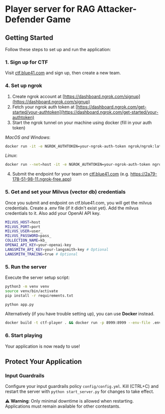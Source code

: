 # Player server for RAG Attacker-Defender Game

## Getting Started

Follow these steps to set up and run the application:

### 1. Sign up for CTF
Visit [ctf.blue41.com](https://ctf.blue41.com) and sign up, then create a new team.

### 4. Set up ngrok

1. Create ngrok account at [https://dashboard.ngrok.com/signup](https://dashboard.ngrok.com/signup)
2. Fetch your ngrok auth token at [https://dashboard.ngrok.com/get-started/your-authtoken](https://dashboard.ngrok.com/get-started/your-authtoken)
3. Start the ngrok tunnel on your machine using docker (fill in your auth token)

*MacOS and Windows*:
```bash
docker run -it -e NGROK_AUTHTOKEN=your-ngrok-auth-token ngrok/ngrok:latest http host.docker.internal:8999
```
*Linux*:
```bash
docker run --net=host -it -e NGROK_AUTHTOKEN=your-ngrok-auth-token ngrok/ngrok:latest http 8999
```

4. Submit the endpoint for your team on [ctf.blue41.com](https://ctf.blue41.com) (e.g. https://2a79-178-51-98-11.ngrok-free.app)

### 5. Get and set your Milvus (vector db) credentials
Once you submit and endpoint on ctf.blue41.com, you will get the milvus credentials. Create a .env file (if it didn't exist yet). Add the milvus credentials to it. Also add your OpenAI API key.
```bash
MILVUS_HOST=host
MILVUS_PORT=port
MILVUS_USER=user_
MILVUS_PASSWORD=pass_
COLLECTION_NAME=kb_
OPENAI_API_KEY=your-openai-key
LANGSMITH_API_KEY=your-langsmith-key # Optional
LANGSMITH_TRACING=true # Optional
```
### 5. Run the server
Execute the server setup script:
```bash
python3 -m venv venv
source venv/bin/activate
pip install -r requirements.txt

python app.py
```

Alternatively (if you have trouble setting up), you can use **Docker** instead.

```bash
docker build -t ctf-player . && docker run -p 8999:8999 --env-file .env ctf-player
```

### 6. Start playing
Your application is now ready to use!

## Protect Your Application

### Input Guardrails
Configure your input guardrails policy `config/config.yml`. 
Kill (CTRL+C) and restart the server with `python start_server.py` for changes to take effect.

⚠️ **Warning**: Only minimal downtime is allowed when restarting. Applications must remain available for other contestants.

